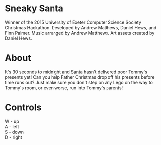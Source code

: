 # Sneaky Santa
Winner of the 2015 University of Exeter Computer Science Society Christmas Hackathon. Developed by Andrew Matthews, Daniel Hews, and Finn Palmer. Music arranged by Andrew Matthews. Art assets created by Daniel Hews.

# About
It's 30 seconds to midnight and Santa hasn't delivered poor Tommy's presents yet! Can you help Father Christmas drop off his presents before time runs out? Just make sure you don't step on any Lego on the way to Tommy's room, or even worse, run into Tommy's parents!

# Controls
W - up  
A - left  
S - down  
D - right
